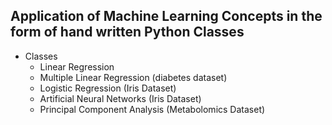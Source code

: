 ## Application of Machine Learning Concepts in the form of hand written Python Classes 

- Classes
    - Linear Regression 
    - Multiple Linear Regression (diabetes dataset)
    - Logistic Regression (Iris Dataset)
    - Artificial Neural Networks (Iris Dataset)
    - Principal Component Analysis (Metabolomics Dataset)
